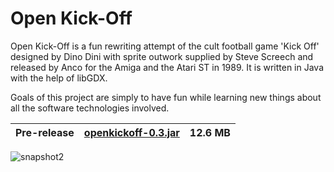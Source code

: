 # Open Kick-Off

Open Kick-Off is a fun rewriting attempt of the cult football game 'Kick Off' designed by Dino Dini with sprite outwork supplied by Steve Screech and released by Anco for the Amiga and the Atari ST in 1989. It is written in Java with the help of libGDX.

Goals of this project are simply to have fun while learning new things about all the software technologies involved.

Pre-release | [openkickoff-0.3.jar](https://github.com/ssenegas/kickoff/releases/download/v0.3/openkickoff-0.3.jar) | 12.6 MB
------------|-------------------------------------------------------------------------------------------------------|--------

![snapshot2](https://user-images.githubusercontent.com/9662172/39470980-0051a248-4d41-11e8-9a60-182320e25b57.PNG)
